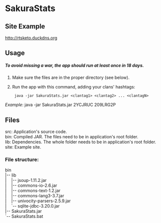 # SakuraStats

## Site Example

http://rtsketo.duckdns.org



## Usage
##### To avoid missing a war, the app should run at least once in 18 days.
1) Make sure the files are in the proper directory (see below).

2) Run the app with this command, adding your clans' hashtags:

        java -jar SakuraStats.jar <clantag1> <clantag2> ... <clantagN>

  *Example*: java -jar SakuraStats.jar 2YCJRUC 209LRG2P




## Files

src: Application's source code.<br>
bin: Compiled JAR. The files need to be in application's root folder.<br>
lib: Dependencies. The whole folder needs to be in application's root folder.<br>
site: Example site.<br>



### File structure:

bin<br>
|-- lib<br>
|&nbsp;&nbsp;&nbsp;&nbsp;|-- jsoup-1.11.2.jar<br>
|&nbsp;&nbsp;&nbsp;&nbsp;|-- commons-io-2.6.jar<br>
|&nbsp;&nbsp;&nbsp;&nbsp;|-- commons-text-1.2.jar<br>
|&nbsp;&nbsp;&nbsp;&nbsp;|-- commons-lang3-3.7.jar<br>
|&nbsp;&nbsp;&nbsp;&nbsp;|-- univocity-parsers-2.5.9.jar<br>
|&nbsp;&nbsp;&nbsp;&nbsp;\`-- sqlite-jdbc-3.20.0.jar<br>
|-- SakuraStats.jar<br>
\`-- SakuraStats.bat<br>
